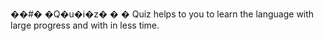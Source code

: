 ��#� �Q�u�i�z�
�
� 
Quiz helps to you to learn the language with large progress and with in less time. 

